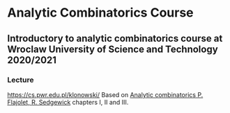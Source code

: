 # Analytic Combinatorics Course
## Introductory to analytic combinatorics course at Wroclaw University of Science and Technology 2020/2021

### Lecture

https://cs.pwr.edu.pl/klonowski/
Based on [Analytic combinatorics P. Flajolet, R. Sedgewick](https://ac.cs.princeton.edu/home/) chapters I, II and III.



